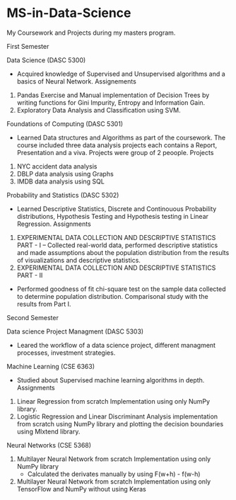 # MS-in-Data-Science
My Coursework and Projects during my masters program.

First Semester

Data Science (DASC 5300)
- Acquired knowledge of Supervised and Unsupervised algorithms and a basics of Neural Network.
Assignements
1) Pandas Exercise and Manual implementation of Decision Trees by writing functions for Gini Impurity, Entropy and Information Gain.
2) Exploratory Data Analysis and Classification using SVM.

Foundations of Computing (DASC 5301)
- Learned Data structures and Algorithms as part of the coursework. The course included three data analysis projects each contains a Report, Presentation and a viva. Projects were group of 2 peoople.
Projects
1) NYC accident data analysis 
2) DBLP data analysis using Graphs 
3) IMDB data analysis using SQL

Probability and Statistics (DASC 5302)
- Learned Descriptive Statistics, Discrete and Continouous Probability distributions, Hypothesis Testing and Hypothesis testing in Linear Regression.
Assignments
1) EXPERIMENTAL DATA COLLECTION AND DESCRIPTIVE STATISTICS PART - I
  – Collected real-world data, performed descriptive statistics and made assumptions about the population distribution from the results of visualizations and descriptive     statistics.
2) EXPERIMENTAL DATA COLLECTION AND DESCRIPTIVE STATISTICS PART - II
  - Performed goodness of fit chi-square test on the sample data collected to determine population distribution. Comparisonal study with the results from Part I.
  
Second Semester

Data science Project Managment (DASC 5303)
- Leared the workflow of a data science project, different managment processes, investment strategies.

Machine Learning (CSE 6363)
- Studied about Supervised machine learning algorithms in depth.
Assignments
1) Linear Regression from scratch Implementation using only NumPy library.
2) Logistic Regression and Linear Discriminant Analysis implementation from scratch using NumPy library and plotting the decision boundaries using Mlxtend library.

Neural Networks (CSE 5368)
1) Multilayer Neural Network from scratch Implementation using only NumPy library
   - Calculated the derivates manually by using F(w+h) - f(w-h)
2) Multilayer Neural Network from scratch Implementation using only TensorFlow and NumPy without using Keras
